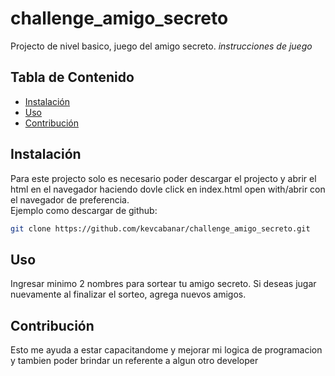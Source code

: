 # challenge_amigo_secreto
Projecto de nivel basico, juego del amigo secreto.
*instrucciones de juego*

## Tabla de Contenido
- [Instalación](#instalación)
- [Uso](#uso)
- [Contribución](#contribución)

## Instalación

Para este projecto solo es necesario poder descargar el projecto y abrir el html en el navegador haciendo dovle click en index.html  open with/abrir con el navegador de preferencia.  
Ejemplo como descargar de github:
```bash
git clone https://github.com/kevcabanar/challenge_amigo_secreto.git
```
## Uso
Ingresar minimo 2 nombres para sortear tu amigo secreto.
Si deseas jugar nuevamente al finalizar el sorteo, agrega nuevos amigos.

## Contribución
Esto me ayuda a estar capacitandome y mejorar mi logica de programacion y tambien poder brindar un referente a algun otro developer